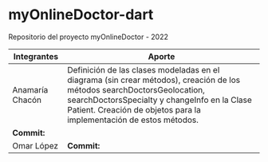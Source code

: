 # myOnlineDoctor-dart
Repositorio del proyecto myOnlineDoctor - 2022

| Integrantes | Aporte |
| --- | --- |
| Anamaría Chacón | Definición de las clases modeladas en el diagrama (sin crear métodos), creación de los métodos searchDoctorsGeolocation, searchDoctorsSpecialty y changeInfo en la Clase Patient. Creación de objetos para la implementación de estos métodos.
**Commit:** |
| Omar López | **Commit:** |
